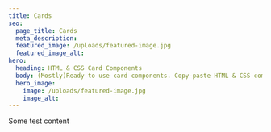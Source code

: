 ```yaml
---
title: Cards
seo:
  page_title: Cards
  meta_description:
  featured_image: /uploads/featured-image.jpg
  featured_image_alt:
hero:
  heading: HTML & CSS Card Components
  body: (Mostly)Ready to use card components. Copy-paste HTML & CSS components and build your awesome website. Use this to kickstart your component and customize to meet your needs.
  hero_image:
    image: /uploads/featured-image.jpg
    image_alt:
---
```


Some test content